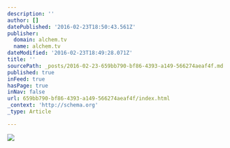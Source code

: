 ```yaml
---
description: ''
author: []
datePublished: '2016-02-23T18:50:43.561Z'
publisher:
  domain: alchem.tv
  name: alchem.tv
dateModified: '2016-02-23T18:49:28.071Z'
title: ''
sourcePath: _posts/2016-02-23-659bb790-bf86-4393-a149-566274aeaf4f.md
published: true
inFeed: true
hasPage: true
inNav: false
url: 659bb790-bf86-4393-a149-566274aeaf4f/index.html
_context: 'http://schema.org'
_type: Article

---
```

![](http://static1.squarespace.com/static/54ff8f68e4b0423a6722cdae/55aebdaae4b05cdcfff0f179/55aebe47e4b0372eed47cc13/1437515337052/haiku+edit+v5+%280-01-20-20%29.jpg?format=1500w)